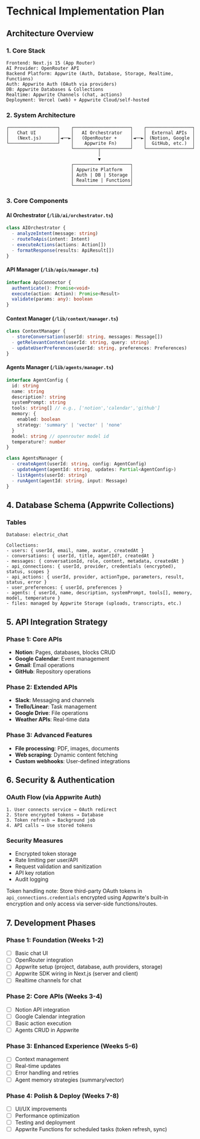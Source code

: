 # Technical Implementation Plan

## Architecture Overview

### 1. Core Stack
```
Frontend: Next.js 15 (App Router)
AI Provider: OpenRouter API
Backend Platform: Appwrite (Auth, Database, Storage, Realtime, Functions)
Auth: Appwrite Auth (OAuth via providers)
DB: Appwrite Databases & Collections
Realtime: Appwrite Channels (chat, actions)
Deployment: Vercel (web) + Appwrite Cloud/self-hosted
```

### 2. System Architecture

```
┌──────────────────┐    ┌─────────────────────┐    ┌─────────────────┐
│   Chat UI        │    │   AI Orchestrator   │    │  External APIs  │
│   (Next.js)      │◄──►│   (OpenRouter +     │◄──►│ (Notion, Google │
└──────────────────┘    │    Appwrite Fn)     │    │  GitHub, etc.)  │
                        └─────────┬───────────┘    └─────────────────┘
                                  │
                                  ▼
                        ┌─────────────────────┐
                        │ Appwrite Platform   │
                        │ Auth | DB | Storage │
                        │ Realtime | Functions│
                        └─────────────────────┘
```

### 3. Core Components

#### AI Orchestrator (`/lib/ai/orchestrator.ts`)
```typescript
class AIOrchestrator {
  - analyzeIntent(message: string)
  - routeToApis(intent: Intent)
  - executeActions(actions: Action[])
  - formatResponse(results: ApiResult[])
}
```

#### API Manager (`/lib/apis/manager.ts`)
```typescript
interface ApiConnector {
  authenticate(): Promise<void>
  execute(action: Action): Promise<Result>
  validate(params: any): boolean
}
```

#### Context Manager (`/lib/context/manager.ts`)
```typescript
class ContextManager {
  - storeConversation(userId: string, messages: Message[])
  - getRelevantContext(userId: string, query: string)
  - updateUserPreferences(userId: string, preferences: Preferences)
}
```

#### Agents Manager (`/lib/agents/manager.ts`)
```typescript
interface AgentConfig {
  id: string
  name: string
  description?: string
  systemPrompt: string
  tools: string[] // e.g., ['notion','calendar','github']
  memory: {
    enabled: boolean
    strategy: 'summary' | 'vector' | 'none'
  }
  model: string // openrouter model id
  temperature?: number
}

class AgentsManager {
  - createAgent(userId: string, config: AgentConfig)
  - updateAgent(agentId: string, updates: Partial<AgentConfig>)
  - listAgents(userId: string)
  - runAgent(agentId: string, input: Message)
}
```

## 4. Database Schema (Appwrite Collections)

### Tables
```text
Database: electric_chat

Collections:
- users: { userId, email, name, avatar, createdAt }
- conversations: { userId, title, agentId?, createdAt }
- messages: { conversationId, role, content, metadata, createdAt }
- api_connections: { userId, provider, credentials (encrypted), status, scopes }
- api_actions: { userId, provider, actionType, parameters, result, status, error }
- user_preferences: { userId, preferences }
- agents: { userId, name, description, systemPrompt, tools[], memory, model, temperature }
- files: managed by Appwrite Storage (uploads, transcripts, etc.)
```

## 5. API Integration Strategy

### Phase 1: Core APIs
- **Notion**: Pages, databases, blocks CRUD
- **Google Calendar**: Event management
- **Gmail**: Email operations
- **GitHub**: Repository operations

### Phase 2: Extended APIs
- **Slack**: Messaging and channels
- **Trello/Linear**: Task management
- **Google Drive**: File operations
- **Weather APIs**: Real-time data

### Phase 3: Advanced Features
- **File processing**: PDF, images, documents
- **Web scraping**: Dynamic content fetching
- **Custom webhooks**: User-defined integrations

## 6. Security & Authentication

### OAuth Flow (via Appwrite Auth)
```
1. User connects service → OAuth redirect
2. Store encrypted tokens → Database
3. Token refresh → Background job
4. API calls → Use stored tokens
```

### Security Measures
- Encrypted token storage
- Rate limiting per user/API
- Request validation and sanitization
- API key rotation
- Audit logging

Token handling note: Store third-party OAuth tokens in `api_connections.credentials` encrypted using Appwrite's built-in encryption and only access via server-side functions/routes.

## 7. Development Phases

### Phase 1: Foundation (Weeks 1-2)
- [ ] Basic chat UI
- [ ] OpenRouter integration
- [ ] Appwrite setup (project, database, auth providers, storage)
- [ ] Appwrite SDK wiring in Next.js (server and client)
- [ ] Realtime channels for chat

### Phase 2: Core APIs (Weeks 3-4)
- [ ] Notion API integration
- [ ] Google Calendar integration
- [ ] Basic action execution
- [ ] Agents CRUD in Appwrite

### Phase 3: Enhanced Experience (Weeks 5-6)
- [ ] Context management
- [ ] Real-time updates
- [ ] Error handling and retries
- [ ] Agent memory strategies (summary/vector)

### Phase 4: Polish & Deploy (Weeks 7-8)
- [ ] UI/UX improvements
- [ ] Performance optimization
- [ ] Testing and deployment
- [ ] Appwrite Functions for scheduled tasks (token refresh, sync)
